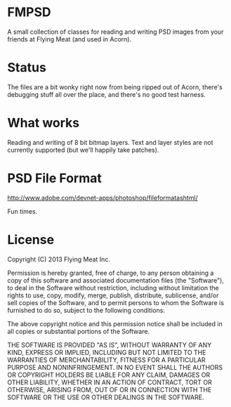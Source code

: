 # FMPSD
A small collection of classes for reading and writing PSD images from your friends at Flying Meat (and used in Acorn).

# Status
The files are a bit wonky right now from being ripped out of Acorn, there's debugging stuff all over the place, and there's no good test harness.

# What works
Reading and writing of 8 bit bitmap layers.  Text and layer styles are not currently supported (but we'll happily take patches).

# PSD File Format
http://www.adobe.com/devnet-apps/photoshop/fileformatashtml/

Fun times.

# License
Copyright (C) 2013 Flying Meat Inc.

Permission is hereby granted, free of charge, to any person obtaining a copy of this software and associated documentation files (the "Software"), to deal in the Software without restriction, including without limitation the rights to use, copy, modify, merge, publish, distribute, sublicense, and/or sell copies of the Software, and to permit persons to whom the Software is furnished to do so, subject to the following conditions:

The above copyright notice and this permission notice shall be included in all copies or substantial portions of the Software.

THE SOFTWARE IS PROVIDED "AS IS", WITHOUT WARRANTY OF ANY KIND, EXPRESS OR IMPLIED, INCLUDING BUT NOT LIMITED TO THE WARRANTIES OF MERCHANTABILITY, FITNESS FOR A PARTICULAR PURPOSE AND NONINFRINGEMENT. IN NO EVENT SHALL THE AUTHORS OR COPYRIGHT HOLDERS BE LIABLE FOR ANY CLAIM, DAMAGES OR OTHER LIABILITY, WHETHER IN AN ACTION OF CONTRACT, TORT OR OTHERWISE, ARISING FROM, OUT OF OR IN CONNECTION WITH THE SOFTWARE OR THE USE OR OTHER DEALINGS IN THE SOFTWARE.
